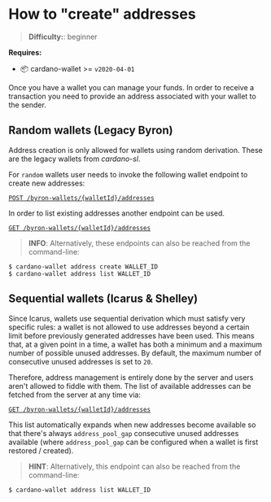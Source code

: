 How to "create" addresses
=========================

> **Difficulty:**:  beginner

**Requires:**
- 📦 cardano-wallet >= `v2020-04-01`

Once you have a wallet you can manage your funds. In order to receive a transaction you need to provide an address associated with your wallet to the sender.

## Random wallets (Legacy Byron)

Address creation is only allowed for wallets using random derivation. These are the legacy wallets from _cardano-sl_.

For `random` wallets user needs to invoke the following wallet endpoint to create new addresses:

[`POST /byron-wallets/{walletId}/addresses`](https://input-output-hk.github.io/cardano-wallet/api/edge/#operation/createAddress)

In order to list existing addresses another endpoint can be used.

[`GET /byron-wallets/{walletId}/addresses`](https://input-output-hk.github.io/cardano-wallet/api/edge/#operation/listByronAddresses)


> **INFO**:
Alternatively, these endpoints can also be reached from the command-line:

```
$ cardano-wallet address create WALLET_ID
$ cardano-wallet address list WALLET_ID
```

## Sequential wallets (Icarus & Shelley) <a name="listing-addresses-in-sequential-wallets"></a>

Since Icarus, wallets use sequential derivation which must satisfy very specific rules: a wallet is not allowed to use addresses beyond a certain limit before previously generated addresses have been used. This means that, at a given point in a time, a wallet has both a minimum and a maximum number of possible unused addresses. By default, the maximum number of consecutive unused addresses is set to `20`.

Therefore, address management is entirely done by the server and users aren't allowed to fiddle with them. The list of available addresses can be fetched from the server at any time via:

[`GET /byron-wallets/{walletId}/addresses`](https://input-output-hk.github.io/cardano-wallet/api/edge/#operation/listByronAddresses)

This list automatically expands when new addresses become available so that there's always `address_pool_gap` consecutive unused addresses available (where `address_pool_gap` can be configured when a wallet is first restored / created).

> **HINT**:  Alternatively, this endpoint can also be reached from the command-line:

```
$ cardano-wallet address list WALLET_ID
```
